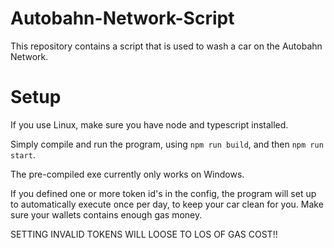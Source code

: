# Autobahn-Network-Script

This repository contains a script that is used to wash a car on the Autobahn Network. 

# Setup
If you use Linux, make sure you have node and typescript installed.

Simply compile and run the program, using `npm run build`, and then `npm run start`.


The pre-compiled exe currently only works on Windows.

If you defined one or more token id's in the config, the program will set up to automatically execute once per day, to keep your car clean for you.
Make sure your wallets contains enough gas money.

SETTING INVALID TOKENS WILL LOOSE TO LOS OF GAS COST!!